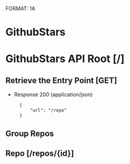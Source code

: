 FORMAT: 1A

# GithubStars


# GithubStars API Root [/]

## Retrieve the Entry Point [GET]

+ Response 200 (application/json)

        {
            "url": "/repo"
        }

## Group Repos

## Repo [/repos/{id}]


